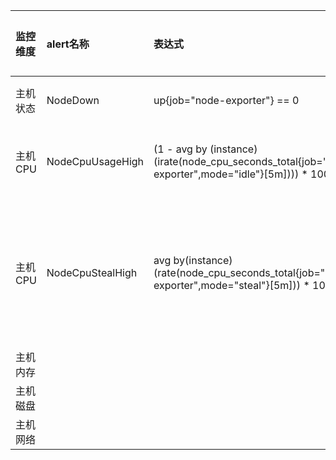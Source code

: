 | 监控维度 | alert名称 | 表达式| 持续时间 | 监控说明|
| :----| :----| :---- | :---- | :---- |
|主机状态|NodeDown| up{job="node-exporter"} == 0 | 1m | 主机是否启动|
|主机CPU|NodeCpuUsageHigh|(1 - avg by (instance) (irate(node_cpu_seconds_total{job="node-exporter",mode="idle"}[5m]))) * 100 > 80|5m|CPU使用率超过80%|
|主机CPU|NodeCpuStealHigh|avg by(instance) (rate(node_cpu_seconds_total{job="node-exporter",mode="steal"}[5m])) * 100 > 10|5m|steal使用率大于10%,可能会存在资源争抢|
|主机内存|
|主机磁盘|
|主机网络|
